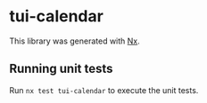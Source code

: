 # tui-calendar

This library was generated with [Nx](https://nx.dev).

## Running unit tests

Run `nx test tui-calendar` to execute the unit tests.
